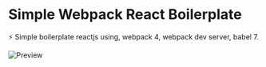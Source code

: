 # Simple Webpack React Boilerplate

⚡ Simple boilerplate reactjs using, webpack  4, webpack dev server, babel 7.


![Preview](https://repository-images.githubusercontent.com/325339106/2e5f7d80-49cf-11eb-9476-40096fc4a31c)